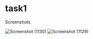 # task1
 Screenshots
 
![Screenshot (1130)](https://github.com/harshal-0012/task1-affordmed/assets/162455686/b9d77c81-d7d2-42a5-b260-2dc6d90766bb)
![Screenshot (1129)](https://github.com/harshal-0012/task1-affordmed/assets/162455686/9976c752-8645-460e-ad8a-6dcc25574fb5)

